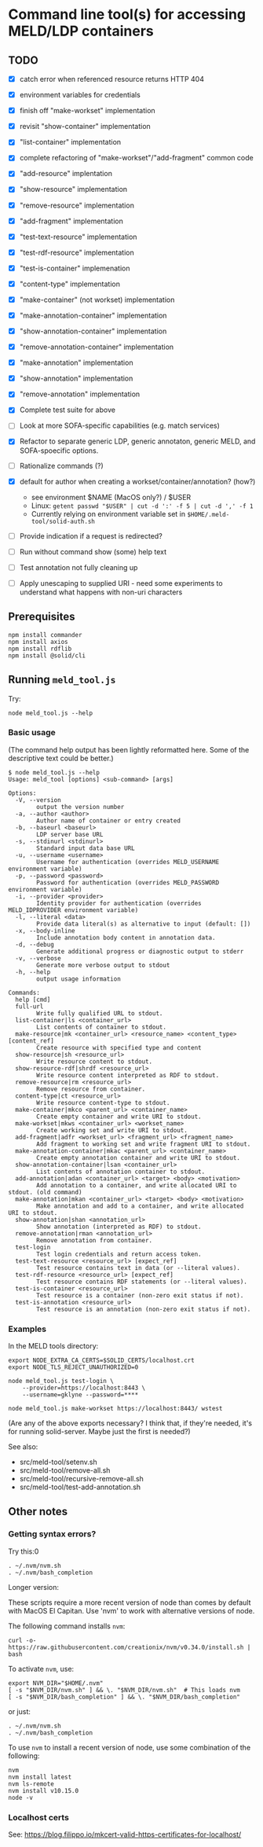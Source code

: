 # Command line tool(s) for accessing MELD/LDP containers

## TODO

- [x] catch error when referenced resource returns HTTP 404
- [x] environment variables for credentials
- [x] finish off "make-workset" implementation
- [x] revisit "show-container" implementation
- [x] "list-container" implementation
- [x] complete refactoring of "make-workset"/"add-fragment" common code
- [x] "add-resource" implentation
- [x] "show-resource" implementation
- [x] "remove-resource" implementation
- [x] "add-fragment" implementation

- [x] "test-text-resource" implementation
- [x] "test-rdf-resource" implementation
- [x] "test-is-container" implemenation
- [x] "content-type" implementation
- [x] "make-container" (not workset) implementation

- [x] "make-annotation-container" implementation
- [x] "show-annotation-container" implementation
- [x] "remove-annotation-container" implementation
- [x] "make-annotation" implementation
- [x] "show-annotation" implementation
- [x] "remove-annotation" implementation

- [x] Complete test suite for above

- [ ] Look at more SOFA-specific capabilities (e.g. match services)
- [x] Refactor to separate generic LDP, generic annotaton, generic MELD, and SOFA-spoecific options.
- [ ] Rationalize commands (?)

- [x] default for author when creating a workset/container/annotation? (how?)
    - see environment $NAME (MacOS only?) / $USER
    - Linux: `getent passwd "$USER" | cut -d ':' -f 5 | cut -d ',' -f 1`
    - Currently relying on environment variable set in `$HOME/.meld-tool/solid-auth.sh`

- [ ] Provide indication if a request is redirected?
- [ ] Run without command show (some) help text
- [ ] Test annotation not fully cleaning up
- [ ] Apply unescaping to supplied URI
        - need some experiments to understand what happens with non-uri characters


## Prerequisites

    npm install commander
    npm install axios
    npm install rdflib
    npm install @solid/cli

## Running `meld_tool.js`

Try:

    node meld_tool.js --help

### Basic usage

(The command help output has been lightly reformatted here.  Some of the descriptive text could be better.)

```
$ node meld_tool.js --help
Usage: meld_tool [options] <sub-command> [args]

Options:
  -V, --version                                                     
        output the version number
  -a, --author <author>                                             
        Author name of container or entry created
  -b, --baseurl <baseurl>                                           
        LDP server base URL
  -s, --stdinurl <stdinurl>                                         
        Standard input data base URL
  -u, --username <username>                                         
        Username for authentication (overrides MELD_USERNAME environment variable)
  -p, --password <password>                                         
        Password for authentication (overrides MELD_PASSWORD environment variable)
  -i, --provider <provider>                                         
        Identity provider for authentication (overrides MELD_IDPROVIDER environment variable)
  -l, --literal <data>                                              
        Provide data literal(s) as alternative to input (default: [])
  -x, --body-inline
        Include annotation body content in annotation data.
  -d, --debug                                                       
        Generate additional progress or diagnostic output to stderr
  -v, --verbose                                                     
        Generate more verbose output to stdout
  -h, --help                                                        
        output usage information

Commands:
  help [cmd]
  full-url                                                                       
        Write fully qualified URL to stdout.
  list-container|ls <container_url>                                              
        List contents of container to stdout.
  make-resource|mk <container_url> <resource_name> <content_type> [content_ref]  
        Create resource with specified type and content
  show-resource|sh <resource_url>                                                
        Write resource content to stdout.
  show-resource-rdf|shrdf <resource_url>                                         
        Write resource content interpreted as RDF to stdout.
  remove-resource|rm <resource_url>                                              
        Remove resource from container.
  content-type|ct <resource_url>                                                 
        Write resource content-type to stdout.
  make-container|mkco <parent_url> <container_name>                              
        Create empty container and write URI to stdout.
  make-workset|mkws <container_url> <workset_name>                               
        Create working set and write URI to stdout.
  add-fragment|adfr <workset_url> <fragment_url> <fragment_name>                 
        Add fragment to working set and write fragment URI to stdout.
  make-annotation-container|mkac <parent_url> <container_name>                   
        Create empty annotation container and write URI to stdout.
  show-annotation-container|lsan <container_url>                                 
        List contents of annotation container to stdout.
  add-annotation|adan <container_url> <target> <body> <motivation>               
        Add annotation to a container, and write allocated URI to stdout. (old command)
  make-annotation|mkan <container_url> <target> <body> <motivation>              
        Make annotation and add to a container, and write allocated URI to stdout.
  show-annotation|shan <annotation_url>                                          
        Show annotation (interpreted as RDF) to stdout.
  remove-annotation|rman <annotation_url>                                        
        Remove annotation from container.
  test-login                                                                     
        Test login credentials and return access token.
  test-text-resource <resource_url> [expect_ref]                                 
        Test resource contains text in data (or --literal values).
  test-rdf-resource <resource_url> [expect_ref]                                  
        Test resource contains RDF statements (or --literal values).
  test-is-container <resource_url>                                               
        Test resource is a container (non-zero exit status if not).
  test-is-annotation <resource_url>                                              
        Test resource is an annotation (non-zero exit status if not).
```

### Examples

In the MELD tools directory:

    export NODE_EXTRA_CA_CERTS=$SOLID_CERTS/localhost.crt
    export NODE_TLS_REJECT_UNAUTHORIZED=0

    node meld_tool.js test-login \
        --provider=https://localhost:8443 \
        --username=gklyne --password=****

    node meld_tool.js make-workset https://localhost:8443/ wstest

(Are any of the above exports necessary?  I think that, if they're needed, it's for running solid-server.  Maybe just the first is needed?)

See also:

- src/meld-tool/setenv.sh
- src/meld-tool/remove-all.sh
- src/meld-tool/recursive-remove-all.sh
- src/meld-tool/test-add-annotation.sh


## Other notes

### Getting syntax errors?

Try this:0

    . ~/.nvm/nvm.sh
    . ~/.nvm/bash_completion

Longer version:

These scripts require a more recent version of node than comes by default with MacOS El Capitan.  Use 'nvm' to work with alternative versions of node.

The following command installs `nvm`:

    curl -o- https://raw.githubusercontent.com/creationix/nvm/v0.34.0/install.sh | bash

To activate `nvm`, use:

    export NVM_DIR="$HOME/.nvm"
    [ -s "$NVM_DIR/nvm.sh" ] && \. "$NVM_DIR/nvm.sh"  # This loads nvm
    [ -s "$NVM_DIR/bash_completion" ] && \. "$NVM_DIR/bash_completion"

or just:

    . ~/.nvm/nvm.sh
    . ~/.nvm/bash_completion

To use `nvm` to install a recent version of node, use some combination of the following:

    nvm
    nvm install latest
    nvm ls-remote
    nvm install v10.15.0
    node -v


### Localhost certs

See: https://blog.filippo.io/mkcert-valid-https-certificates-for-localhost/
